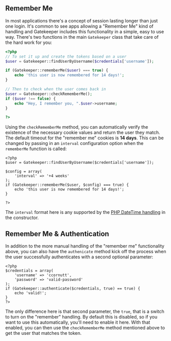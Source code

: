 ## Remember Me

In most applications there's a concept of session lasting longer than just one login. It's common to see apps allowing a "Remember Me" kind of handling and Gatekeeper includes this functionality in a simple, easy to use way. There's two functions in the main `Gatekeeper` class that take care of the hard work for you:

```php
<?php
// To set it up and create the tokens based on a user
$user = Gatekeeper::findUserByUsername($credentials['username']);

if (Gatekeeper::rememberMe($user) === true) {
    echo 'this user is now remembered for 14 days!';
}

// Then to check when the user comes back in
$user = Gatekeeper::checkRememberMe();
if ($user !== false) {
    echo "Hey, I remember you, ".$user->username;
}

?>
```

Using the `checkRememberMe` method, you can automatically verify the existence of the necessary cookie values and return the user they match. The default timeout for the "remember me" cookies is **14 days**. This can be changed by passing in an `interval` configuration option when the `rememberMe` function is called:

```
<?php
$user = Gatekeeper::findUserByUsername($credentials['username']);

$config = array(
    'interval' => '+4 weeks'
);
if (Gatekeeper::rememberMe($user, $config) === true) {
    echo 'this user is now remembered for 14 days!';
}

?>
```

The `interval` format here is any supported by the [PHP DateTime handling](http://php.net/manual/en/datetime.formats.php) in the constructor.

## Remember Me & Authentication

In addition to the more manual handling of the "remember me" functionality above, you can also have the `authenicate` method kick off the process when the user successfully authenticates with a second optional parameter:

```
<?php
$credentials = array(
    'username' => 'ccornutt',
    'password' => 'valid-password'
);
if (Gatekeeper::authenticate($credentials, true) == true) {
    echo 'valid!';
}
?>
```

The only difference here is that second parameter, the `true`, that is a switch to turn on the "remember" handling. By default this is disabled, so if you want to use this automatically, you'll need to enable it here. With that enabled, you can then use the `checkRememberMe` method mentioned above to get the user that matches the token.
